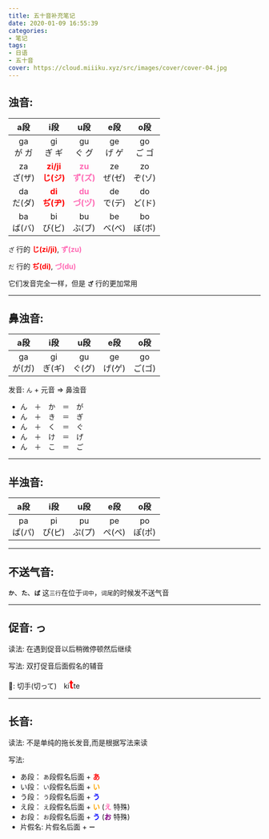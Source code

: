 ```yaml
---
title: 五十音补充笔记
date: 2020-01-09 16:55:39
categories:
- 笔记
tags:
- 日语
- 五十音
cover: https://cloud.miiiku.xyz/src/images/cover/cover-04.jpg
---
```


## 浊音:

|    a段   |       i段      |       u段      |    e段   |    o段   |
|:------:|:------------:|:------------:|:------:|:------:|
| ga<br>が ガ  | gi<br>ぎ ギ | gu<br>ぐ グ | ge<br>げ ゲ | go<br>ご ゴ |
| za<br>ざ(ザ) | <font style="color: red; font-weight: bold;">zi/ji<br>じ(ジ)</font> | <font color=hotpink style="font-weight: bold;">zu<br>ず(ズ)</font> | ze<br>ぜ(ゼ) | zo<br>ぞ(ゾ) |
| da<br>だ(ダ) | <font style="color: red; font-weight: bold;">di<br>ぢ(ヂ)</font> | <font style="color: hotpink; font-weight: bold;">du<br>づ(ヅ)</font> | de<br>で(デ) | do<br>ど(ド) |
| ba<br>ば(バ) | bi<br>び(ビ) | bu<br>ぶ(ブ) | be<br>べ(ベ) | bo<br>ぼ(ボ) |

`ざ` 行的 <font style="color: red; font-weight: bold;">じ(zi/ji)</font>, <font style="color: hotpink; font-weight: bold;">ず(zu)</font>

`だ` 行的 <font style="color: red; font-weight: bold;">ぢ(di)</font>, <font style="color: hotpink; font-weight: bold;">づ(du)</font>

它们发音完全一样，但是 **`ざ`** 行的更加常用

----

## 鼻浊音:

|    a段   |     i段     |    u段    |    e段   |    o段   |
|:------:|:------------:|:------------:|:------:|:------:|
| ga<br>が(ガ) | gi<br>ぎ(ギ) | gu<br>ぐ(グ) | ge<br>げ(ゲ) | go<br>ご(ゴ) |

发音: `ん` + 元音 => 鼻浊音

- ん　＋　か　＝　が
- ん　＋　き　＝　ぎ
- ん　＋　く　＝　ぐ
- ん　＋　け　＝　げ
- ん　＋　こ　＝　ご

----

## 半浊音:

|    a段   |     i段     |    u段    |    e段   |    o段   |
|:------:|:------------:|:------------:|:------:|:------:|
| pa<br>ぱ(パ) | pi<br>ぴ(ピ) | pu<br>ぷ(プ) | pe<br>ぺ(ペ) | po<br>ぽ(ポ) |

----

## 不送气音:

**`か`**、**`た`**、**`ぱ`** 这`三行`在位于`词中`，`词尾`的时候发不送气音

----

## 促音: っ

读法: 在遇到促音以后稍微停顿然后继续

写法: 双打促音后面假名的辅音

🌰: 切手(切って)　ki<font style="color: red; font-weight: bold; font-size: 1.4rem;">t</font>te

----

## 长音:

读法: 不是单纯的拖长发音,而是根据写法来读

写法:

- あ段： `あ`段假名后面 + <font style="color: red; font-weight: bold;">あ</font>
- い段： `い`段假名后面 + <font style="color: orange; font-weight: bold;">い</font>
- う段： `う`段假名后面 + <font style="color: blue; font-weight: bold;">う</font>
- え段： `え`段假名后面 + <font style="color: orange; font-weight: bold;">い</font> (<font style="color: hotpink; font-weight: bold;">え</font> 特殊) 
- お段： `お`段假名后面 + <font style="color: blue; font-weight: bold;">う</font> (<font style="color: purple; font-weight: bold;">お</font> 特殊)
- 片假名: 片假名后面 + **`ー`**  